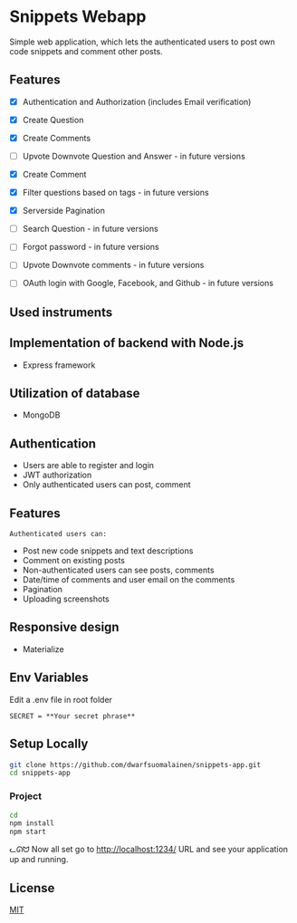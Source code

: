 # Snippets Webapp

Simple web application, which lets the authenticated users to post own code snippets and comment other posts. 


## Features
- [x] Authentication and Authorization (includes Email verification)
- [x] Create Question
- [x] Create Comments
- [ ] Upvote Downvote Question and Answer - in future versions
- [x] Create Comment
- [x] Filter questions based on tags - in future versions
- [x] Serverside Pagination
- [ ] Search Question - in future versions
- [ ] Forgot password - in future versions
- [ ] Upvote Downvote comments - in future versions
- [ ] OAuth login with Google, Facebook, and Github - in future versions


## Used instruments 

## Implementation of backend with Node.js
+ Express framework

## Utilization of database
+ MongoDB

## Authentication
+ Users are able to register and login
+ JWT authorization
+ Only authenticated users can post, comment 

## Features
    Authenticated users can:
+ Post new code snippets and text descriptions
+ Comment on existing posts
+ Non-authenticated users can see posts, comments
+ Date/time of comments and user email on the comments
+ Pagination
+ Uploading screenshots

## Responsive design
+ Materialize


## Env Variables
Edit a .env file in root folder
```
SECRET = **Your secret phrase**
```


## Setup Locally

```bash
git clone https://github.com/dwarfsuomalainen/snippets-app.git
cd snippets-app
```
### Project 
```bash
cd 
npm install
npm start
```



ᓚᘏᗢ Now all set  go to <a href="http://localhost:1234/">http://localhost:1234/</a> URL and see your application up and running.

## License

[MIT](http://opensource.org/licenses/MIT)
